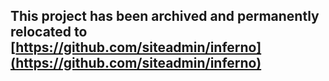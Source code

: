 ## This project has been archived and permanently relocated to [https://github.com/siteadmin/inferno](https://github.com/siteadmin/inferno)
